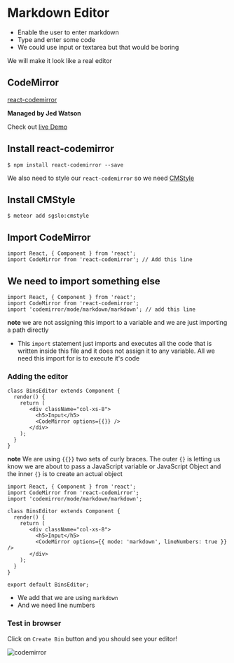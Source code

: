 # Markdown Editor
* Enable the user to enter markdown
* Type and enter some code
* We could use input or textarea but that would be boring

We will make it look like a real editor

## CodeMirror
[react-codemirror](https://github.com/JedWatson/react-codemirror)

**Managed by Jed Watson**

Check out [live Demo](https://github.com/JedWatson/react-codemirror)

## Install react-codemirror
`$ npm install react-codemirror --save`

We also need to style our `react-codemirror` so we need [CMStyle](https://atmospherejs.com/sgslo/cmstyle)

## Install CMStyle
`$ meteor add sgslo:cmstyle`

## Import CodeMirror
```
import React, { Component } from 'react';
import CodeMirror from 'react-codemirror'; // Add this line
```

## We need to import something else
```
import React, { Component } from 'react';
import CodeMirror from 'react-codemirror';
import 'codemirror/mode/markdown/markdown'; // add this line
```

**note** we are not assigning this import to a variable and we are just importing a path directly

* This `import` statement just imports and executes all the code that is written inside this file and it does not assign it to any variable. All we need this import for is to execute it's code

### Adding the editor
```
class BinsEditor extends Component {
  render() {
    return (
       <div className="col-xs-8">
         <h5>Input</h5>
         <CodeMirror options={{}} />
       </div>
    );
  }
}
```

**note** We are using `{{}}` two sets of curly braces. The outer `{}` is letting us know we are about to pass a JavaScript variable or JavaScript Object and the inner `{}` is to create an actual object

```
import React, { Component } from 'react';
import CodeMirror from 'react-codemirror';
import 'codemirror/mode/markdown/markdown';

class BinsEditor extends Component {
  render() {
    return (
       <div className="col-xs-8">
         <h5>Input</h5>
         <CodeMirror options={{ mode: 'markdown', lineNumbers: true }} />
       </div>
    );
  }
}

export default BinsEditor;
```

* We add that we are using `markdown`
* And we need line numbers

### Test in browser
Click on `Create Bin` button and you should see your editor!

![codemirror](https://i.imgur.com/onf3ka5.png)



